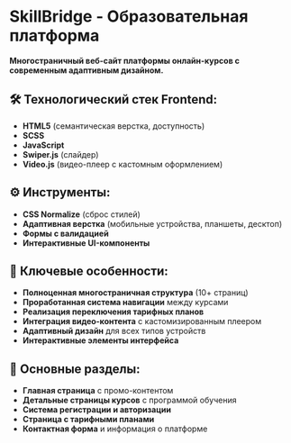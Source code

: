 # SkillBridge - Образовательная платформа

**Многостраничный веб-сайт платформы онлайн-курсов с современным адаптивным дизайном.**

## 🛠 **Технологический стек Frontend:**

- **HTML5** (семантическая верстка, доступность)
- **SCSS**
- **JavaScript**
- **Swiper.js** (слайдер)
- **Video.js** (видео-плеер с кастомным оформлением)

## ⚙️ **Инструменты:**

- **CSS Normalize** (сброс стилей)
- **Адаптивная верстка** (мобильные устройства, планшеты, десктоп)
- **Формы с валидацией**
- **Интерактивные UI-компоненты**

## 🌟 **Ключевые особенности:**

- **Полноценная многостраничная структура** (10+ страниц)
- **Проработанная система навигации** между курсами
- **Реализация переключения тарифных планов**
- **Интеграция видео-контента** с кастомизированным плеером
- **Адаптивный дизайн** для всех типов устройств
- **Интерактивные элементы интерфейса**

## 📁 **Основные разделы:**

- **Главная страница** с промо-контентом
- **Детальные страницы курсов** с программой обучения
- **Система регистрации и авторизации**
- **Страница с тарифными планами**
- **Контактная форма** и информация о платформе
